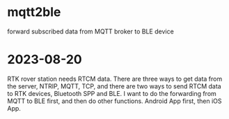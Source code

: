 # mqtt2ble
forward subscribed data from MQTT broker to BLE device

# 2023-08-20
RTK rover station needs RTCM data. There are three ways to get data from the server, NTRIP, MQTT, TCP, and there are two ways to send RTCM data to RTK devices, Bluetooth SPP and BLE. I want to do the forwarding from MQTT to BLE first, and then do other functions. Android App first, then iOS App.
